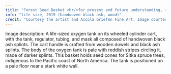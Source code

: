 ```yaml
---
title: "Forest Seed Basket <br/>for present and future understanding, <br/>Black Ash"
info: "life size, 2019 (handwoven black ash, wood)"
credit: "Courtesy the artist and Accola Griefen Fine Art. Image courtesy of Patel Brown Gallery"
---
```


<span class="small-caps">Image description:</span> A life-sized oxygen tank on its wheeled cylinder cart, with the tank, regulator, tubing, and mask all composed of handwoven black ash splints. The cart handle is crafted from wooden dowels and black ash splints. The body of the oxygen tank is pale with
reddish stripes circling it, made of darker splints. This basket holds seed cones for Sitka spruce trees, indigenous to the Pacific coast of North America. The tank is positioned on a pale floor near a stark white wall.